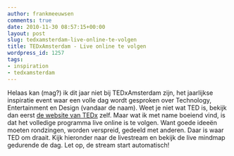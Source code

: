 ```yaml
---
author: frankmeeuwsen
comments: true
date: 2010-11-30 08:57:15+00:00
layout: post
slug: tedxamsterdam-live-online-te-volgen
title: TEDxAmsterdam - Live online te volgen
wordpress_id: 1257
tags:
- inspiration
- tedxamsterdam
---
```


Helaas kan (mag?) ik dit jaar niet bij TEDxAmsterdam zijn, het jaarlijkse inspiratie event waar een volle dag wordt gesproken over Technology, Entertainment en Design (vandaar de naam). Weet je niet wat TED is, bekijk dan eerst [de website van TEDx](http://www.tedxamsterdam.com) zelf. Maar wat ik met name boeiend vind, is dat het volledige programma live online is te volgen. Want goede ideeën moeten rondzingen, worden verspreid, gedeeld met anderen. Daar is waar TED om draait. Kijk hieronder naar de livestream en bekijk de live mindmap gedurende de dag. Let op, de stream start automatisch!
<!-- more -->
